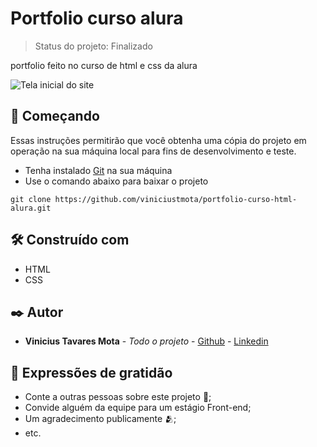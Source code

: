 # Portfolio curso alura

> Status do projeto: Finalizado

portfolio feito no curso de html e css da alura

![Tela inicial do site](![image](https://github.com/viniciustmota/portfolio-curso-html-alura/assets/106537834/a12a5f4b-378f-44fd-a799-6637e8e2e319)
)

## 🚀 Começando

Essas instruções permitirão que você obtenha uma cópia do projeto em operação na sua máquina local para fins de desenvolvimento e teste.

* Tenha instalado [Git](https://git-scm.com/) na sua máquina
* Use o comando abaixo para baixar o projeto
```
git clone https://github.com/viniciustmota/portfolio-curso-html-alura.git

```

## 🛠️ Construído com

* HTML
* CSS

## ✒️ Autor

* **Vinicius Tavares Mota** - *Todo o projeto* - [Github](https://github.com/viniciustmota) - [Linkedin](https://www.linkedin.com/in/viniciustmota)

## 🎁 Expressões de gratidão

* Conte a outras pessoas sobre este projeto 📢;
* Convide alguém da equipe para um estágio Front-end;
* Um agradecimento publicamente 🫂;
* etc.

